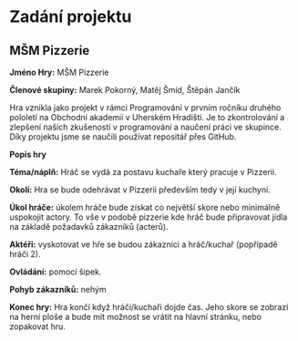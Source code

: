 # Zadání projektu
## MŠM Pizzerie
**Jméno Hry:** MŠM Pizzerie

**Členové skupiny:** Marek Pokorný, Matěj Šmíd, Štěpán Jančík

Hra vznikla jako projekt v rámci Programování v prvním ročníku druhého pololetí na Obchodní akademii v Uherském Hradišti. Je to zkontrolování a zlepšení našich zkušeností v programování a naučení práci ve skupince. Díky projektu jsme se naučili používat repositář přes GitHub.


**Popis hry**

**Téma/náplň:** Hráč se vydá za postavu kuchaře který pracuje v Pizzerii.

**Okolí:** Hra se bude odehrávat v Pizzerii především tedy v její kuchyni.


**Úkol hráče:** úkolem hráče bude získat co největší skore nebo minimálně uspokojit actory.
To vše v podobě pizzerie kde hráč bude připravovat jídla na základě požadavků zákazníků (acterů).

**Aktéři:** vyskotovat ve hře se budou zákazníci a hráč/kuchař (popřípadě hráči 2).

**Ovládání:** pomocí šipek.

**Pohyb zákazníků:** nehým

**Konec hry:** Hra končí když hráči/kuchaři dojde čas. Jeho skore se zobrazí na herní ploše a bude mít možnost se vrátit na hlavní stránku, nebo zopakovat hru.

